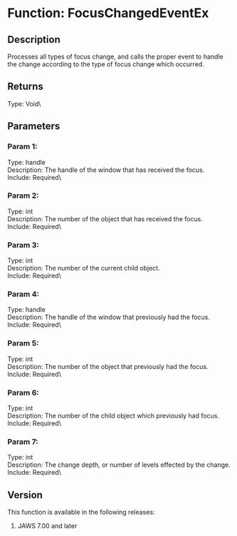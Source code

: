 # Function: FocusChangedEventEx

## Description

Processes all types of focus change, and calls the proper event to
handle the change according to the type of focus change which occurred.

## Returns

Type: Void\

## Parameters

### Param 1:

Type: handle\
Description: The handle of the window that has received the focus.\
Include: Required\

### Param 2:

Type: int\
Description: The number of the object that has received the focus.\
Include: Required\

### Param 3:

Type: int\
Description: The number of the current child object.\
Include: Required\

### Param 4:

Type: handle\
Description: The handle of the window that previously had the focus.\
Include: Required\

### Param 5:

Type: int\
Description: The number of the object that previously had the focus.\
Include: Required\

### Param 6:

Type: int\
Description: The number of the child object which previously had focus.\
Include: Required\

### Param 7:

Type: int\
Description: The change depth, or number of levels effected by the
change.\
Include: Required\

## Version

This function is available in the following releases:

1.  JAWS 7.00 and later
